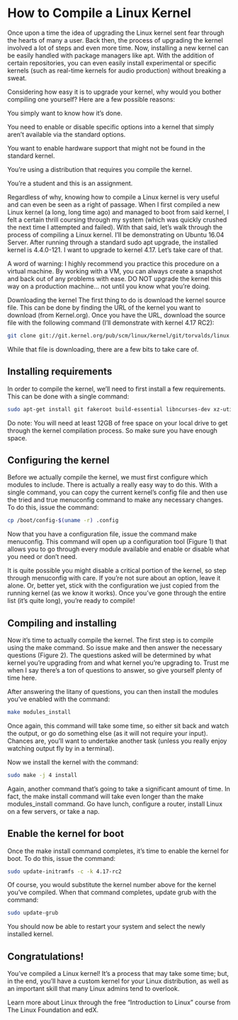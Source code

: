 # How to Compile a Linux Kernel

Once upon a time the idea of upgrading the Linux kernel sent fear through the hearts of many a user. Back then, the process of upgrading the kernel involved a lot of steps and even more time. Now, installing a new kernel can be easily handled with package managers like apt. With the addition of certain repositories, you can even easily install experimental or specific kernels (such as real-time kernels for audio production) without breaking a sweat.

Considering how easy it is to upgrade your kernel, why would you bother compiling one yourself? Here are a few possible reasons:

You simply want to know how it’s done.

You need to enable or disable specific options into a kernel that simply aren’t available via the standard options.

You want to enable hardware support that might not be found in the standard kernel.

You’re using a distribution that requires you compile the kernel.

You’re a student and this is an assignment.

Regardless of why, knowing how to compile a Linux kernel is very useful and can even be seen as a right of passage. When I first compiled a new Linux kernel (a long, long time ago) and managed to boot from said kernel, I felt a certain thrill coursing through my system (which was quickly crushed the next time I attempted and failed).
With that said, let’s walk through the process of compiling a Linux kernel. I’ll be demonstrating on Ubuntu 16.04 Server. After running through a standard sudo apt upgrade, the installed kernel is 4.4.0-121. I want to upgrade to kernel 4.17. Let’s take care of that.

A word of warning: I highly recommend you practice this procedure on a virtual machine. By working with a VM, you can always create a snapshot and back out of any problems with ease. DO NOT upgrade the kernel this way on a production machine… not until you know what you’re doing.

Downloading the kernel
The first thing to do is download the kernel source file. This can be done by finding the URL of the kernel you want to download (from Kernel.org). Once you have the URL, download the source file with the following command (I’ll demonstrate with kernel 4.17 RC2):

```bash
git clone git://git.kernel.org/pub/scm/linux/kernel/git/torvalds/linux.git
```

While that file is downloading, there are a few bits to take care of.

## Installing requirements
In order to compile the kernel, we’ll need to first install a few requirements. This can be done with a single command:

```bash
sudo apt-get install git fakeroot build-essential libncurses-dev xz-utils libssl-dev bc flex libelf-dev bison gdb clang lldb git-email gnupg nftables neomutt tcpdump tor vim gawk coccinelle sparse clang-format curl ethtool lsof perl python3 wget strace linux-perf automake default-jre default-jdk golang
```

Do note: You will need at least 12GB of free space on your local drive to get through the kernel compilation process. So make sure you have enough space.

## Configuring the kernel
Before we actually compile the kernel, we must first configure which modules to include. There is actually a really easy way to do this. With a single command, you can copy the current kernel’s config file and then use the tried and true menuconfig command to make any necessary changes. To do this, issue the command:

```bash
cp /boot/config-$(uname -r) .config
```

Now that you have a configuration file, issue the command make menuconfig. This command will open up a configuration tool (Figure 1) that allows you to go through every module available and enable or disable what you need or don’t need.

It is quite possible you might disable a critical portion of the kernel, so step through menuconfig with care. If you’re not sure about an option, leave it alone. Or, better yet, stick with the configuration we just copied from the running kernel (as we know it works). Once you’ve gone through the entire list (it’s quite long), you’re ready to compile!

## Compiling and installing
Now it’s time to actually compile the kernel. The first step is to compile using the make command. So issue make and then answer the necessary questions (Figure 2). The questions asked will be determined by what kernel you’re upgrading from and what kernel you’re upgrading to. Trust me when I say there’s a ton of questions to answer, so give yourself plenty of time here.

After answering the litany of questions, you can then install the modules you’ve enabled with the command:

```bash
make modules_install
```

Once again, this command will take some time, so either sit back and watch the output, or go do something else (as it will not require your input). Chances are, you’ll want to undertake another task (unless you really enjoy watching output fly by in a terminal).

Now we install the kernel with the command:

```bash
sudo make -j 4 install
```
Again, another command that’s going to take a significant amount of time. In fact, the make install command will take even longer than the make modules_install command. Go have lunch, configure a router, install Linux on a few servers, or take a nap.

## Enable the kernel for boot
Once the make install command completes, it’s time to enable the kernel for boot. To do this, issue the command:

```bash
sudo update-initramfs -c -k 4.17-rc2
```

Of course, you would substitute the kernel number above for the kernel you’ve compiled. When that command completes, update grub with the command:

```bash
sudo update-grub
```
You should now be able to restart your system and select the newly installed kernel.

## Congratulations!
You’ve compiled a Linux kernel! It’s a process that may take some time; but, in the end, you’ll have a custom kernel for your Linux distribution, as well as an important skill that many Linux admins tend to overlook.

Learn more about Linux through the free “Introduction to Linux” course from The Linux Foundation and edX.
